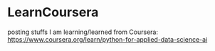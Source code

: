 # LearnCoursera
posting stuffs I am learning/learned from Coursera:
https://www.coursera.org/learn/python-for-applied-data-science-ai
